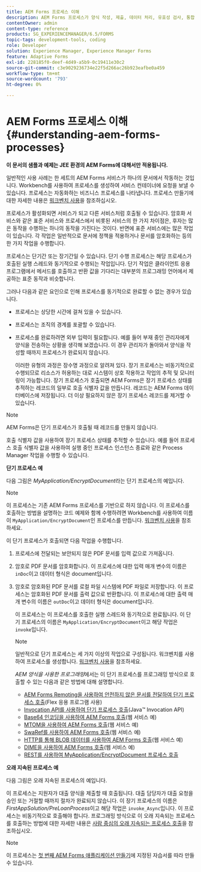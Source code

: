 ```yaml
---
title: AEM Forms 프로세스 이해
description: AEM Forms 프로세스가 양식 작성, 제출, 데이터 처리, 유효성 검사, 통합, 워크플로우 자동화 및 출력 관리를 포함하는 방법에 대해 알아봅니다.
contentOwner: admin
content-type: reference
products: SG_EXPERIENCEMANAGER/6.5/FORMS
topic-tags: development-tools, coding
role: Developer
solution: Experience Manager, Experience Manager Forms
feature: Adaptive Forms
exl-id: 228185f0-deef-4d49-a5b9-0c19411e30c2
source-git-commit: c3e9029236734e22f5d266ac26b923eafbe0a459
workflow-type: tm+mt
source-wordcount: '793'
ht-degree: 0%

---
```


# AEM Forms 프로세스 이해 {#understanding-aem-forms-processes}

**이 문서의 샘플과 예제는 JEE 환경의 AEM Forms에 대해서만 적용됩니다.**

일반적인 사용 사례는 한 세트의 AEM Forms 서비스가 하나의 문서에서 작동하는 것입니다. Workbench를 사용하여 프로세스를 생성하여 서비스 컨테이너에 요청을 보낼 수 있습니다. 프로세스는 자동화하는 비즈니스 프로세스를 나타냅니다. 프로세스 만들기에 대한 자세한 내용은 [워크벤치 사용](https://www.adobe.com/go/learn_aemforms_workbench_63)을 참조하십시오.

프로세스가 활성화되면 서비스가 되고 다른 서비스처럼 호출될 수 있습니다. 암호화 서비스와 같은 표준 서비스와 프로세스에서 비롯된 서비스의 한 가지 차이점은, 후자는 많은 동작을 수행하는 하나의 동작을 가진다는 것이다. 반면에 표준 서비스에는 많은 작업이 있습니다. 각 작업은 일반적으로 문서에 정책을 적용하거나 문서를 암호화하는 등의 한 가지 작업을 수행합니다.

프로세스는 단기간 또는 장기간일 수 있습니다. 단기 수행 프로세스는 해당 프로세스가 호출된 실행 스레드와 동기적으로 수행되는 작업입니다. 단기 작업은 클라이언트 응용 프로그램에서 메서드를 호출하고 반환 값을 기다리는 대부분의 프로그래밍 언어에서 제공하는 표준 동작과 비슷합니다.

그러나 다음과 같은 요인으로 인해 프로세스를 동기적으로 완료할 수 없는 경우가 있습니다.

* 프로세스는 상당한 시간에 걸쳐 있을 수 있습니다.
* 프로세스는 조직의 경계를 포괄할 수 있습니다.
* 프로세스를 완료하려면 외부 입력이 필요합니다. 예를 들어 부재 중인 관리자에게 양식을 전송하는 상황을 생각해 보겠습니다. 이 경우 관리자가 돌아와서 양식을 작성할 때까지 프로세스가 완료되지 않습니다.

  이러한 유형의 과정은 장수명 과정으로 알려져 있다. 장기 프로세스는 비동기적으로 수행되므로 리소스가 허용하는 대로 시스템이 상호 작용하고 작업의 추적 및 모니터링이 가능합니다. 장기 프로세스가 호출되면 AEM Forms은 장기 프로세스 상태를 추적하는 레코드의 일부로 호출 식별자 값을 만듭니다. 레코드는 AEM Forms 데이터베이스에 저장됩니다. 더 이상 필요하지 않은 장기 프로세스 레코드를 제거할 수 있습니다.

>[!NOTE]
>
>AEM Forms은 단기 프로세스가 호출될 때 레코드를 만들지 않습니다.

호출 식별자 값을 사용하여 장기 프로세스 상태를 추적할 수 있습니다. 예를 들어 프로세스 호출 식별자 값을 사용하여 실행 중인 프로세스 인스턴스 종료와 같은 Process Manager 작업을 수행할 수 있습니다.

**단기 프로세스 예**

다음 그림은 *MyApplication/EncryptDocument*&#x200B;라는 단기 프로세스의 예입니다.

>[!NOTE]
>
>이 프로세스는 기존 AEM Forms 프로세스를 기반으로 하지 않습니다. 이 프로세스를 호출하는 방법을 설명하는 코드 예제와 함께 수행하려면 Workbench를 사용하여 이름이 `MyApplication/EncryptDocument`인 프로세스를 만듭니다. [워크벤치 사용](https://www.adobe.com/go/learn_aemforms_workbench_63)을 참조하세요.

이 단기 프로세스가 호출되면 다음 작업을 수행합니다.

1. 프로세스에 전달되는 보안되지 않은 PDF 문서를 입력 값으로 가져옵니다.
1. 암호로 PDF 문서를 암호화합니다. 이 프로세스에 대한 입력 매개 변수의 이름은 `inDoc`이고 데이터 형식은 document입니다.
1. 암호로 암호화된 PDF 문서를 로컬 파일 시스템에 PDF 파일로 저장합니다. 이 프로세스는 암호화된 PDF 문서를 출력 값으로 반환합니다. 이 프로세스에 대한 출력 매개 변수의 이름은 `outDoc`이고 데이터 형식은 document입니다.

   이 프로세스는 이 프로세스를 호출한 실행 스레드와 동기적으로 완료됩니다. 이 단기 프로세스의 이름은 `MyApplication/EncryptDocument`이고 해당 작업은 `invoke`입니다.

   >[!NOTE]
   >
   >일반적으로 단기 프로세스는 세 가지 이상의 작업으로 구성됩니다. 워크벤치를 사용하여 프로세스를 생성합니다. [워크벤치 사용](https://www.adobe.com/go/learn_aemforms_workbench_63)을 참조하세요.

   *AEM 양식을 사용한 프로그래밍*&#x200B;에서는 이 단기 프로세스를 프로그래밍 방식으로 호출할 수 있는 다음과 같은 방법에 대해 설명합니다.

   * [AEM Forms Remoting을 사용하여 안전하지 않은 문서를 전달하여 단기 프로세스 호출](/help/forms/developing/invoking-aem-forms-using-remoting.md#invoking-a-short-lived-process-by-passing-an-unsecure-document-using-remoting)(Flex 응용 프로그램 사용)
   * [Invocation API를 사용하여 단기 프로세스 호출](/help/forms/developing/invoking-aem-forms-using-java.md#invoking-a-short-lived-process-using-the-invocation-api)(Java™ Invocation API)
   * [Base64 인코딩을 사용하여 AEM Forms 호출](/help/forms/developing/invoking-aem-forms-using-web.md#invoking-aem-forms-using-base64-encoding)(웹 서비스 예)
   * [MTOM을 사용하여 AEM Forms 호출](/help/forms/developing/invoking-aem-forms-using-web.md#invoking-aem-forms-using-mtom)(웹 서비스 예)
   * [SwaRef를 사용하여 AEM Forms 호출](/help/forms/developing/invoking-aem-forms-using-web.md#invoking-aem-forms-using-swaref)(웹 서비스 예)
   * [HTTP를 통해 BLOB 데이터를 사용하여 AEM Forms 호출](/help/forms/developing/invoking-aem-forms-using-web.md#invoking-aem-forms-using-blob-data-over-http)(웹 서비스 예)
   * [DIME을 사용하여 AEM Forms 호출](/help/forms/developing/invoking-aem-forms-using-web.md#invoking-aem-forms-using-dime)(웹 서비스 예)
   * [REST를 사용하여 MyApplication/EncryptDocument 프로세스 호출](/help/forms/developing/invoking-aem-forms-using-rest.md)

**오래 지속된 프로세스 예**

다음 그림은 오래 지속된 프로세스의 예입니다.

이 프로세스는 지원자가 대출 양식을 제출할 때 호출됩니다. 대출 담당자가 대출 요청을 승인 또는 거절할 때까지 절차가 완료되지 않습니다. 이 장기 프로세스의 이름은 *FirstAppSolution/PreLoanProcess*&#x200B;이고 해당 작업은 `invoke_Async`입니다. 이 프로세스는 비동기적으로 호출해야 합니다. 프로그래밍 방식으로 이 오래 지속되는 프로세스를 호출하는 방법에 대한 자세한 내용은 [사람 중심의 오래 지속되는 프로세스 호출](/help/forms/developing/invoking-human-centric-long-lived.md#invoking-human-centric-long-lived-processes)을 참조하십시오.

>[!NOTE]
>
>이 프로세스는 [첫 번째 AEM Forms 애플리케이션 만들기](https://www.adobe.com/go/learn_aemforms_firstapp_ds_63)에 지정된 자습서를 따라 만들 수 있습니다.
